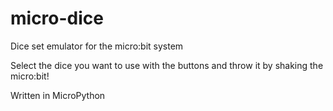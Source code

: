 # micro-dice
Dice set emulator for the micro:bit system

Select the dice you want to use with the buttons and throw it by shaking the micro:bit!

Written in MicroPython
